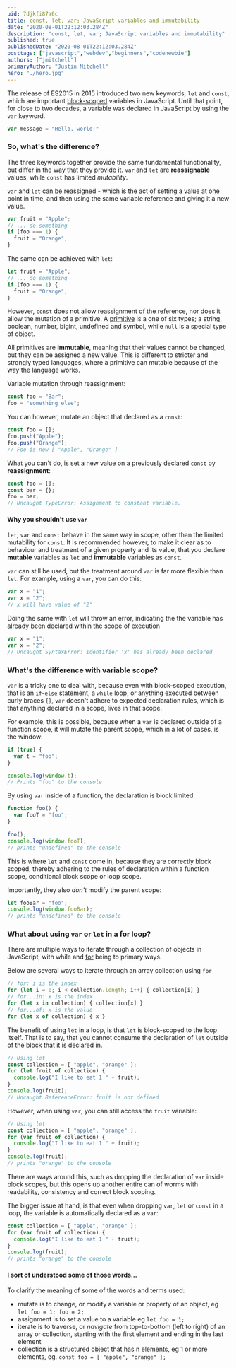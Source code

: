 ```yaml
---
uid: 7djkfi87a6c
title: const, let, var; JavaScript variables and immutability
date: "2020-08-01T22:12:03.284Z"
description: "const, let, var; JavaScript variables and immutability"
published: true
publishedDate: "2020-08-01T22:12:03.284Z"
posttags: ["javascript","webdev","beginners","codenewbie"]
authors: ["jmitchell"]
primaryAuthor: "Justin Mitchell"
hero: "./hero.jpg"
---
```


The release of ES2015 in 2015 introduced two new keywords, `let` and `const`, which are important [block-scoped](https://en.wikipedia.org/wiki/Scope_(computer_science)) variables in JavaScript. Until that point, for close to two decades, a variable was declared in JavaScript by using the `var` keyword.

```javascript
var message = "Hello, world!"
```

### So, what's the difference?
The three keywords together provide the same fundamental functionality, but differ in the way that they provide it. `var` and `let` are __reassignable__ values, while `const` has limited *mutability*. 

`var` and `let` can be reassigned - which is the act of setting a value at one point in time, and then using the same variable reference and giving it a new value.

```javascript
var fruit = "Apple";
// ... do something
if (foo === 1) {
  fruit = "Orange";
}
```

The same can be achieved with `let`:
```javascript
let fruit = "Apple";
// ... do something
if (foo === 1) {
  fruit = "Orange";
}
```

However, `const` does not allow reassignment of the reference, nor does it allow the mutation of a primitive. A [primitive](https://developer.mozilla.org/en-US/docs/Glossary/Primitive) is a one of six types; a string, boolean, number, bigint, undefined and symbol, while `null` is a special type of object.

All primitives are **immutable**, meaning that their values cannot be changed, but they can be assigned a new value. This is different to stricter and strongly typed languages, where a primitive can mutable because of the way the language works.

Variable mutation through reassignment:
```javascript
const foo = "Bar";
foo = "something else";
```

You can however, mutate an object that declared as a `const`:

```javascript
const foo = [];
foo.push("Apple");
foo.push("Orange");
// Foo is now [ "Apple", "Orange" ]
```

What you can't do, is set a new value on a previously declared `const` by **reassignment**:
```javascript
const foo = [];
const bar = {};
foo = bar;
// Uncaught TypeError: Assignment to constant variable. 
```

#### Why you shouldn't use `var`
`let`, `var` and `const` behave in the same way in scope, other than the limited mutability for `const`. It is recommended however, to make it clear as to behaviour and treatment of a given property and its value, that you declare **mutable** variables as `let` and **immutable** variables as `const`.

`var` can still be used, but the treatment around `var` is far more flexible than `let`. For example, using a `var`, you can do this:

```javascript
var x = "1";
var x = "2";
// x will have value of "2"
```

Doing the same with `let` will throw an error, indicating the the variable has already been declared within the scope of execution
```javascript
var x = "1";
var x = "2";
// Uncaught SyntaxError: Identifier 'x' has already been declared 
```

### What's the difference with variable scope?
`var` is a tricky one to deal with, because even with block-scoped execution, that is an `if`-`else` statement, a `while` loop, or anything executed between curly braces `{}`, `var` doesn't adhere to expected declaration rules, which is that anything declared in a scope, lives in that scope.

For example, this is possible, because when a `var` is declared outside of a function scope, it will mutate the parent scope, which in a lot of cases, is the window:

```javascript
if (true) {
  var t = "foo";
}

console.log(window.t);
// Prints "foo" to the console
```

By using `var` inside of a function, the declaration is block limited:
```javascript
function foo() {
  var fooT = "foo";
}

foo();
console.log(window.fooT);
// prints "undefined" to the console
```

This is where `let` and `const` come in, because they are correctly block scoped, thereby adhering to the rules of declaration within a function scope, conditional block scope or loop scope. 

Importantly, they also _don't_ modify the parent scope:
```javascript
let fooBar = "foo";
console.log(window.fooBar);
// prints "undefined" to the console
```

### What about using `var` or `let` in a for loop?
There are multiple ways to iterate through a collection of objects in JavaScript, with while and [for](https://www.w3schools.com/js/js_loop_for.asp) being to primary ways.

Below are several ways to iterate through an array collection using `for`

```javascript
// for: i is the index
for (let i = 0; i < collection.length; i++) { collection[i] }
// for...in: x is the index
for (let x in collection) { collection[x] }
// for...of: x is the value
for (let x of collection) { x }
```

The benefit of using `let` in a loop, is that `let` is block-scoped to the loop itself. That is to say, that you cannot consume the declaration of `let` outside of the block that it is declared in.

```javascript
// Using let
const collection = [ "apple", "orange" ];
for (let fruit of collection) {
  console.log("I like to eat 1 " + fruit);
}
console.log(fruit);
// Uncaught ReferenceError: fruit is not defined 
```

However, when using `var`, you can still access the `fruit` variable:

```javascript
// Using let
const collection = [ "apple", "orange" ];
for (var fruit of collection) {
  console.log("I like to eat 1 " + fruit);
}
console.log(fruit);
// prints "orange" to the console
```

There are ways around this, such as dropping the declaration of `var` inside block scopes, but this opens up another entire can of worms with readability, consistency and correct block scoping. 

The bigger issue at hand, is that even when dropping `var`, `let` or `const` in a loop, the variable is automatically declared as a `var`:

```javascript
const collection = [ "apple", "orange" ];
for (var fruit of collection) {
  console.log("I like to eat 1 " + fruit);
}
console.log(fruit);
// prints "orange" to the console
```

#### I sort of understood some of those words...
To clarify the meaning of some of the words and terms used:

* mutate is to change, or modify a variable or property of an object, eg `let foo = 1; foo = 2;`
* assignment is to set a value to a variable eg `let foo = 1;`
* iterate is to traverse, or _navigate_ from top-to-bottom (left to right) of an array or collection, starting with the first element and ending in the last element
* collection is a structured object that has n elements, eg 1 or more elements, eg. `const foo = [ "apple", "orange" ];`